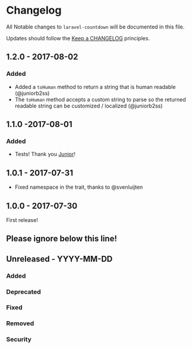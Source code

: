 # Changelog

All Notable changes to `laravel-countdown` will be documented in this file.

Updates should follow the [Keep a CHANGELOG](http://keepachangelog.com/) principles.

## 1.2.0 - 2017-08-02

### Added
- Added a `toHuman` method to return a string that is human readable (@juniorb2ss)
- The `toHuman` method accepts a custom string to parse so the returned readable string can be customized / localized (@juniorb2ss)

## 1.1.0 -2017-08-01

### Added
- Tests! Thank you [Junior](https://github.com/juniorb2ss)!

## 1.0.1 - 2017-07-31

- Fixed namespace in the trait, thanks to @svenluijten

## 1.0.0 - 2017-07-30

First release!

## Please ignore below this line!
## Unreleased - YYYY-MM-DD
### Added
### Deprecated
### Fixed
### Removed
### Security
